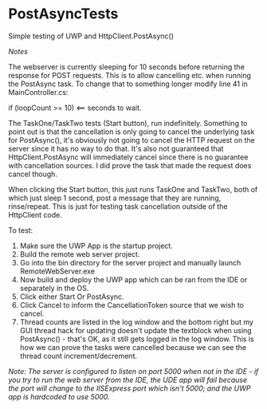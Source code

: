 # PostAsyncTests

Simple testing of UWP and HttpClient.PostAsync()

*Notes*

The webserver is currently sleeping for 10 seconds before returning the response for POST requests. This is to allow cancelling etc. when running the PostAsync task. To change that to something longer modify line 41 in MainController.cs:

 if (loopCount >= 10)  <== seconds to wait.
 
The TaskOne/TaskTwo tests (Start button), run indefinitely. Something to point out is that the cancellation is only going to cancel the underlying task for PostAsync(), it's obviously not going to cancel the HTTP request on the server since it has no way to do that. It's also not guaranteed that HttpClient.PostAsync will immediately cancel since there is no guarantee with cancellation sources. I did prove the task that made the request does cancel though.

When clicking the Start button, this just runs TaskOne and TaskTwo, both of which just sleep 1 second, post a message that they are running, rinse/repeat. This is just for testing task cancellation outside of the HttpClient code.

To test:

1. Make sure the UWP App is the startup project.
2. Build the remote web server project.
3. Go into the bin directory for the server project and manually launch RemoteWebServer.exe
4. Now build and deploy the UWP app which can be ran from the IDE or separately in the OS.
5. Click either Start Or PostAsync.
6. Click Cancel to inform the CancellationToken source that we wish to cancel.
7. Thread counts are listed in the log window and the bottom right but my GUI thread hack for updating doesn't update the textblock when using PostAsync() - that's OK, as it still gets logged in the log window. This is how we can prove the tasks were cancelled because we can see the thread count increment/decrement.

*Note: The server is configured to listen on port 5000 when not in the IDE - if you try to run the web server from the IDE, the UDE app will fail because the port will change to the IISExpress port which isn't 5000; and the UWP app is hardcoded to use 5000.*
